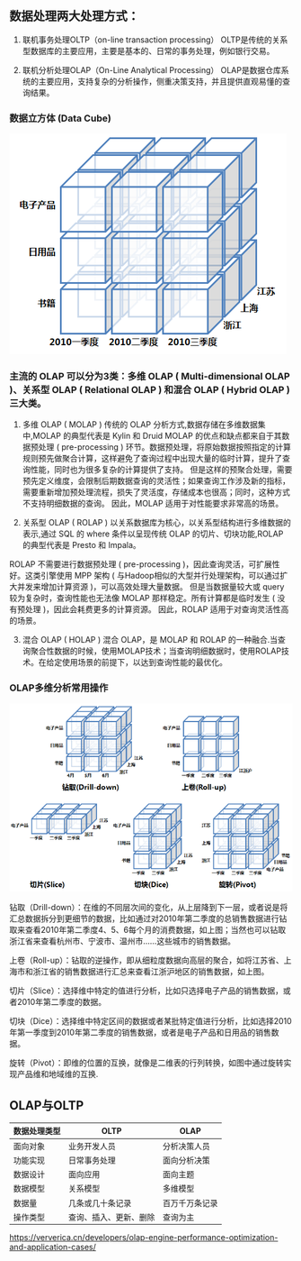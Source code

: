 ## 数据处理两大处理方式：
1. 联机事务处理OLTP（on-line transaction processing）
OLTP是传统的关系型数据库的主要应用，主要是基本的、日常的事务处理，例如银行交易。

2. 联机分析处理OLAP（On-Line Analytical Processing）
OLAP是数据仓库系统的主要应用，支持复杂的分析操作，侧重决策支持，并且提供直观易懂的查询结果。

### 数据立方体 (Data Cube)

![Alt text](./images/数据立方体.png "数据立方体")

### 主流的 OLAP 可以分为3类：多维 OLAP ( Multi-dimensional OLAP )、关系型 OLAP ( Relational OLAP ) 和混合 OLAP ( Hybrid OLAP ) 三大类。

1. 多维 OLAP ( MOLAP )
传统的 OLAP 分析方式,数据存储在多维数据集中,MOLAP 的典型代表是 Kylin 和 Druid
MOLAP 的优点和缺点都来自于其数据预处理 ( pre-processing ) 环节。数据预处理，将原始数据按照指定的计算规则预先做聚合计算，这样避免了查询过程中出现大量的临时计算，提升了查询性能，同时也为很多复杂的计算提供了支持。
但是这样的预聚合处理，需要预先定义维度，会限制后期数据查询的灵活性；如果查询工作涉及新的指标，需要重新增加预处理流程，损失了灵活度，存储成本也很高；同时，这种方式不支持明细数据的查询。
因此，MOLAP 适用于对性能要求非常高的场景。

2. 关系型 OLAP ( ROLAP )
以关系数据库为核心，以关系型结构进行多维数据的表示,通过 SQL 的 where 条件以呈现传统 OLAP 的切片、切块功能,ROLAP 的典型代表是 Presto 和 Impala。

ROLAP 不需要进行数据预处理 ( pre-processing )，因此查询灵活，可扩展性好。这类引擎使用 MPP 架构 ( 与Hadoop相似的大型并行处理架构，可以通过扩大并发来增加计算资源 )，可以高效处理大量数据。
但是当数据量较大或 query 较为复杂时，查询性能也无法像 MOLAP 那样稳定。所有计算都是临时发生 ( 没有预处理 )，因此会耗费更多的计算资源。
因此，ROLAP 适用于对查询灵活性高的场景。

3. 混合 OLAP ( HOLAP )
混合 OLAP，是 MOLAP 和 ROLAP 的一种融合.当查询聚合性数据的时候，使用MOLAP技术；当查询明细数据时，使用ROLAP技术。在给定使用场景的前提下，以达到查询性能的最优化。

### OLAP多维分析常用操作

![Alt text](./images/多维分析中的常用操作.png "OLAP多维分析常用操作")


钻取（Drill-down）：在维的不同层次间的变化，从上层降到下一层，或者说是将汇总数据拆分到更细节的数据，比如通过对2010年第二季度的总销售数据进行钻取来查看2010年第二季度4、5、6每个月的消费数据，如上图；当然也可以钻取浙江省来查看杭州市、宁波市、温州市……这些城市的销售数据。

上卷（Roll-up）：钻取的逆操作，即从细粒度数据向高层的聚合，如将江苏省、上海市和浙江省的销售数据进行汇总来查看江浙沪地区的销售数据，如上图。

切片（Slice）：选择维中特定的值进行分析，比如只选择电子产品的销售数据，或者2010年第二季度的数据。

切块（Dice）：选择维中特定区间的数据或者某批特定值进行分析，比如选择2010年第一季度到2010年第二季度的销售数据，或者是电子产品和日用品的销售数据。

旋转（Pivot）：即维的位置的互换，就像是二维表的行列转换，如图中通过旋转实现产品维和地域维的互换.


##  OLAP与OLTP
| 数据处理类型 | OLTP | OLAP |
| ------ | --------- | -------- |
| 面向对象 | 业务开发人员 | 分析决策人员 |
| 功能实现 | 日常事务处理 | 面向分析决策 |
| 数据设计 | 面向应用 | 面向主题 |
| 数据模型 | 关系模型 | 多维模型 |
| 数据量  | 几条或几十条记录 | 百万千万条记录 |
| 操作类型 | 查询、插入、更新、删除 | 查询为主 |



https://ververica.cn/developers/olap-engine-performance-optimization-and-application-cases/